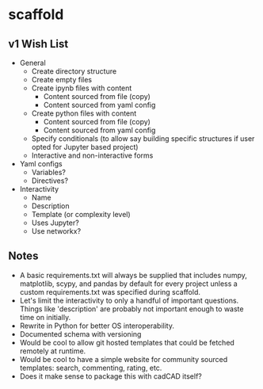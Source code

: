 # scaffold
## v1 Wish List
- General
  - Create directory structure
  - Create empty files
  - Create ipynb files with content
    - Content sourced from file (copy)
    - Content sourced from yaml config
  - Create python files with content
    - Content sourced from file (copy)
    - Content sourced from yaml config
  - Specify conditionals (to allow say building specific structures if user opted for Jupyter based project)
  - Interactive and non-interactive forms
- Yaml configs
  - Variables?
  - Directives?
- Interactivity
  - Name
  - Description
  - Template (or complexity level)
  - Uses Jupyter?
  - Use networkx?

## Notes
- A basic requirements.txt will always be supplied that includes numpy, matplotlib, scypy, and pandas by default for every project unless a custom requirements.txt was specified during scaffold.
- Let's limit the interactivity to only a handful of important questions. Things like 'description' are probably not important enough to waste time on initially.
- Rewrite in Python for better OS interoperability.
- Documented schema with versioning
- Would be cool to allow git hosted templates that could be fetched remotely at runtime.
- Would be cool to have a simple website for community sourced templates: search, commenting, rating, etc.
- Does it make sense to package this with cadCAD itself?